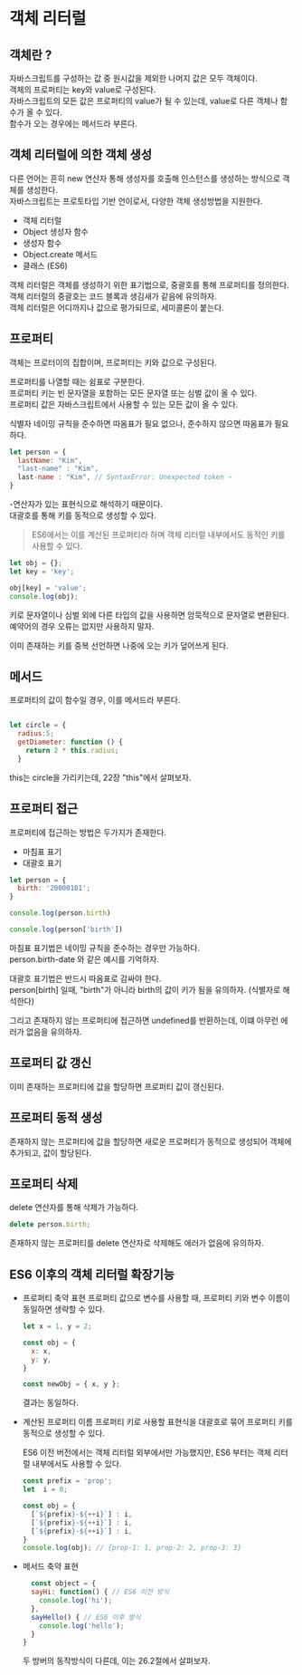 # 객체 리터럴  

## 객체란 ?  
자바스크립트를 구성하는 값 중 원시값을 제외한 나머지 값은 모두 객체이다.  
객체의 프로퍼티는 key와 value로 구성된다.  
자바스크립트의 모든 값은 프로퍼티의 value가 될 수 있는데, value로 다른 객체나 함수가 올 수 있다.  
함수가 오는 경우에는 메서드라 부른다.  

## 객체 리터럴에 의한 객체 생성  
다른 언어는 흔히 new 연산자 통해 생성자를 호출해 인스턴스를 생성하는 방식으로 객체를 생성한다.  
자바스크립트는 프로토타입 기반 언이로서, 다양한 객체 생성방법을 지원한다.  
* 객체 리터럴
* Object 생성자 함수
* 생성자 함수
* Object.create 메서드
* 클래스 (ES6)

객체 리터럴은 객체를 생성하기 위한 표기법으로, 중괄호를 통해 프로퍼티를 정의한다.  
객체 리터럴의 중괄호는 코드 블록과 생김새가 같음에 유의하자.  
객체 리터럴은 어디까지나 값으로 평가되므로, 세미콜론이 붙는다.  

## 프로퍼티  
객체는 프로터이의 집합이며, 프로퍼티는 키와 값으로 구성된다.  

프로퍼티를 나열할 때는 쉼표로 구분한다.  
프로퍼티 키는 빈 문자열을 포함하는 모든 문자열 또는 심벌 값이 올 수 있다.  
프로퍼티 값은 자바스크립트에서 사용할 수 있는 모든 값이 올 수 있다.  

식별자 네이밍 규칙을 준수하면 따옴표가 필요 없으나, 준수하지 않으면 따옴표가 필요하다.  

```js
let person = {
  lastName: "Kim",
  "last-name" : "Kim",
  last-name : "Kim", // SyntaxError: Unexpected token ~
}
```
-연산자가 있는 표현식으로 해석하기 때문이다.  
대괄호를 통해 키를 동적으로 생성할 수 있다.  
> ES6에서는 이를 계산된 프로퍼티라 하며 객체 리터럴 내부에서도 동적인 키를 사용할 수 있다.
```js
let obj = {};
let key = 'key';

obj[key] = 'value';
console.log(obj);
```

키로 문자열이나 심벌 외에 다른 타입의 값을 사용하면 암묵적으로 문자열로 변환된다.  
예약어의 경우 오류는 없지만 사용하지 말자.  

이미 존재하는 키를 중복 선언하면 나중에 오는 키가 덮어쓰게 된다.  

## 메서드  

프로퍼티의 값이 함수일 경우, 이를 메서드라 부른다.  
```js

let circle = {
  radius:5;
  getDiameter: function () {
    return 2 * this.radius;
  }
```

this는 circle을 가리키는데, 22장 "this"에서 살펴보자.  

## 프로퍼티 접근  
프로퍼티에 접근하는 방법은 두가지가 존재한다.  
* 마침표 표기
* 대괄호 표기
  
```js
let person = {
  birth: '20000101';
}

console.log(person.birth)

console.log(person['birth'])
```

마침표 표기법은 네이밍 규칙을 준수하는 경우만 가능하다.  
person.birth-date 와 같은 예시를 기억하자.  

대괄호 표기법은 반드시 따옴표로 감싸야 한다.  
person[birth] 일때, "birth"가 아니라 birth의 값이 키가 됨을 유의하자. (식별자로 해석한다)  

그리고 존재하지 않는 프로퍼티에 접근하면 undefined를 반환하는데, 이떄 아무런 에러가 없음을 유의하자.  

## 프로퍼티 값 갱신  
이미 존재하는 프로퍼티에 값을 할당하면 프로퍼티 값이 갱신된다.  

## 프로퍼티 동적 생성  
존재하지 않는 프로퍼티에 값을 할당하면 새로운 프로퍼티가 동적으로 생성되어 객체에 추가되고, 값이 할당된다.

## 프로퍼티 삭제  

delete 연산자를 통해 삭제가 가능하다.  
```js
delete person.birth;
```
존재하지 않는 프로퍼티를 delete 연산자로 삭제해도 에러가 없음에 유의하자.  

## ES6 이후의 객체 리터럴 확장기능  

* 프로퍼티 축약 표현
  프로퍼티 값으로 변수를 사용할 때, 프로퍼티 키와 변수 이름이 동일하면 생략할 수 있다.

  ```js
  let x = 1, y = 2;

  const obj = {
    x: x,
    y: y,
  }

  const newObj = { x, y };  
  ```
  결과는 동일하다.

  
* 계산된 프로퍼티 이름
  프로퍼티 키로 사용할 표현식을 대괄호로 묶어 프로퍼티 키를 동적으로 생성할 수 있다.

  ES6 이전 버전에서는 객체 리터럴 외부에서만 가능했지만, ES6 부터는 객체 리터럴 내부에서도 사용할 수 있다.

  ```js
  const prefix = 'prop';
  let  i = 0;

  const obj = {
    [`${prefix}-${++i}`] : i,
    [`${prefix}-${++i}`] : i,
    [`${prefix}-${++i}`] : i,
  }
  console.log(obj); // {prop-1: 1, prop-2: 2, prop-3: 3}
  ```

* 메서드 축약 표현
  ```js
    const object = {
    sayHi: function() { // ES6 이전 방식
      console.log('hi');
    },
    sayHello() { // ES6 이후 방식
      console.log('hello');
    }
  }
  ```

  두 방버의 동작방식이 다른데, 이는 26.2절에서 살펴보자.
  
